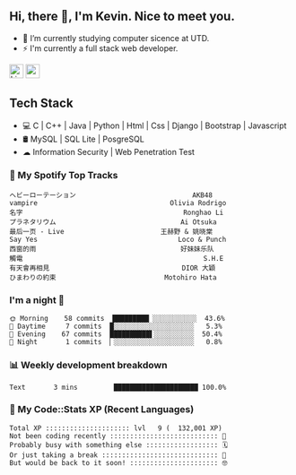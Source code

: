 ## Hi, there 👋, I'm Kevin. Nice to meet you.

- 🌱 I’m currently studying computer sicence at UTD.
- ⚡ I'm currently a full stack web developer.

<a href="https://www.linkedin.com/in/kevin12686/"><img alt="LinkedIn" src="https://img.shields.io/badge/linkedin%20-%230077B5.svg?&style=for-the-badge&logo=linkedin&logoColor=white" height=25></a>
<a href="https://www.instagram.com/kevin12686/"><img src="https://img.shields.io/badge/instagram-3f729b?&style=for-the-badge&logo=instagram&logoColor=white" height=25></a>

## Tech Stack

* 💻 C | C++ | Java | Python | Html | Css | Django | Bootstrap | Javascript
* 🛢️ MySQL | SQL Lite | PosgreSQL
* ☁ Information Security | Web Penetration Test

### 🎵 My Spotify Top Tracks

<!-- spotify start -->

```text
ヘビーローテーション                             AKB48
vampire                                 Olivia Rodrigo
名字                                        Ronghao Li
プラネタリウム                               Ai Otsuka
最后一页 - Live                        王赫野 & 姚晓棠
Say Yes                                   Loco & Punch
西窗的雨                                    好妹妹乐队
觸電                                             S.H.E
有天會再相見                                 DIOR 大穎
ひまわりの約束                           Motohiro Hata
```

<!-- spotify end -->

### I'm a night 🦉

<!-- early_bird start -->

```text
🌞 Morning    58 commits  █████████▏░░░░░░░░░░░  43.6%
🌆 Daytime     7 commits  █░░░░░░░░░░░░░░░░░░░░   5.3%
🌃 Evening    67 commits  ██████████▌░░░░░░░░░░  50.4%
🌙 Night       1 commits  ▏░░░░░░░░░░░░░░░░░░░░   0.8%
```

<!-- early_bird end -->

### 📊 Weekly development breakdown

<!-- code_time start -->

```text
Text       3 mins         █████████████████████ 100.0%
```

<!-- code_time end -->

### 🧰 My Code::Stats XP (Recent Languages)

<!-- codestats start -->

```text
Total XP ::::::::::::::::::::: lvl   9 (  132,001 XP) 
Not been coding recently ::::::::::::::::::::::::::: 🙈
Probably busy with something else :::::::::::::::::: 🗓
Or just taking a break ::::::::::::::::::::::::::::: 🌴
But would be back to it soon! :::::::::::::::::::::: 🤓
```

<!-- codestats end -->
